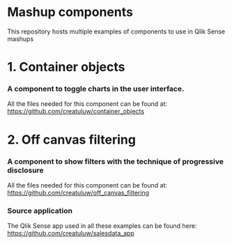 # Mashup components
This repository hosts multiple examples of components to use in Qlik Sense mashups

# 1. Container objects
### A component to toggle charts in the user interface.
All the files needed for this component can be found at: https://github.com/creatuluw/container_objects

# 2. Off canvas filtering
### A component to show filters with the technique of progressive disclosure
All the files needed for this component can be found at: https://github.com/creatuluw/off_canvas_filtering

### Source application
The Qlik Sense app used in all these examples can be found here:
https://github.com/creatuluw/salesdata_app
